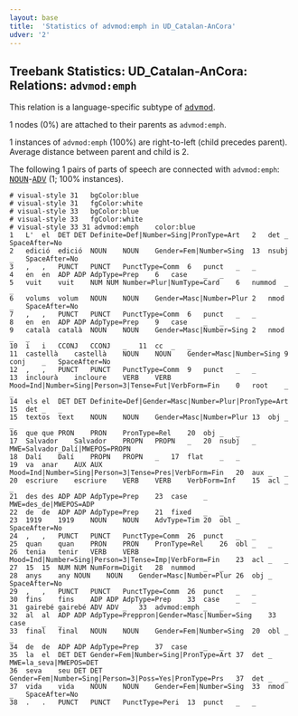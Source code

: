 ```yaml
---
layout: base
title:  'Statistics of advmod:emph in UD_Catalan-AnCora'
udver: '2'
---
```


## Treebank Statistics: UD_Catalan-AnCora: Relations: `advmod:emph`

This relation is a language-specific subtype of <tt><a href="ca_ancora-dep-advmod.html">advmod</a></tt>.

1 nodes (0%) are attached to their parents as `advmod:emph`.

1 instances of `advmod:emph` (100%) are right-to-left (child precedes parent).
Average distance between parent and child is 2.

The following 1 pairs of parts of speech are connected with `advmod:emph`: <tt><a href="ca_ancora-pos-NOUN.html">NOUN</a></tt>-<tt><a href="ca_ancora-pos-ADV.html">ADV</a></tt> (1; 100% instances).


~~~ conllu
# visual-style 31	bgColor:blue
# visual-style 31	fgColor:white
# visual-style 33	bgColor:blue
# visual-style 33	fgColor:white
# visual-style 33 31 advmod:emph	color:blue
1	L'	el	DET	DET	Definite=Def|Number=Sing|PronType=Art	2	det	_	SpaceAfter=No
2	edició	edició	NOUN	NOUN	Gender=Fem|Number=Sing	13	nsubj	_	SpaceAfter=No
3	,	,	PUNCT	PUNCT	PunctType=Comm	6	punct	_	_
4	en	en	ADP	ADP	AdpType=Prep	6	case	_	_
5	vuit	vuit	NUM	NUM	Number=Plur|NumType=Card	6	nummod	_	_
6	volums	volum	NOUN	NOUN	Gender=Masc|Number=Plur	2	nmod	_	SpaceAfter=No
7	,	,	PUNCT	PUNCT	PunctType=Comm	6	punct	_	_
8	en	en	ADP	ADP	AdpType=Prep	9	case	_	_
9	català	català	NOUN	NOUN	Gender=Masc|Number=Sing	2	nmod	_	_
10	i	i	CCONJ	CCONJ	_	11	cc	_	_
11	castellà	castellà	NOUN	NOUN	Gender=Masc|Number=Sing	9	conj	_	SpaceAfter=No
12	,	,	PUNCT	PUNCT	PunctType=Comm	9	punct	_	_
13	inclourà	incloure	VERB	VERB	Mood=Ind|Number=Sing|Person=3|Tense=Fut|VerbForm=Fin	0	root	_	_
14	els	el	DET	DET	Definite=Def|Gender=Masc|Number=Plur|PronType=Art	15	det	_	_
15	textos	text	NOUN	NOUN	Gender=Masc|Number=Plur	13	obj	_	_
16	que	que	PRON	PRON	PronType=Rel	20	obj	_	_
17	Salvador	Salvador	PROPN	PROPN	_	20	nsubj	_	MWE=Salvador_Dalí|MWEPOS=PROPN
18	Dalí	Dalí	PROPN	PROPN	_	17	flat	_	_
19	va	anar	AUX	AUX	Mood=Ind|Number=Sing|Person=3|Tense=Pres|VerbForm=Fin	20	aux	_	_
20	escriure	escriure	VERB	VERB	VerbForm=Inf	15	acl	_	_
21	des	des	ADP	ADP	AdpType=Prep	23	case	_	MWE=des_de|MWEPOS=ADP
22	de	de	ADP	ADP	AdpType=Prep	21	fixed	_	_
23	1919	1919	NOUN	NOUN	AdvType=Tim	20	obl	_	SpaceAfter=No
24	,	,	PUNCT	PUNCT	PunctType=Comm	26	punct	_	_
25	quan	quan	PRON	PRON	PronType=Rel	26	obl	_	_
26	tenia	tenir	VERB	VERB	Mood=Ind|Number=Sing|Person=3|Tense=Imp|VerbForm=Fin	23	acl	_	_
27	15	15	NUM	NUM	NumForm=Digit	28	nummod	_	_
28	anys	any	NOUN	NOUN	Gender=Masc|Number=Plur	26	obj	_	SpaceAfter=No
29	,	,	PUNCT	PUNCT	PunctType=Comm	26	punct	_	_
30	fins	fins	ADP	ADP	AdpType=Prep	33	case	_	_
31	gairebé	gairebé	ADV	ADV	_	33	advmod:emph	_	_
32	al	al	ADP	ADP	AdpType=Preppron|Gender=Masc|Number=Sing	33	case	_	_
33	final	final	NOUN	NOUN	Gender=Fem|Number=Sing	20	obl	_	_
34	de	de	ADP	ADP	AdpType=Prep	37	case	_	_
35	la	el	DET	DET	Gender=Fem|Number=Sing|PronType=Art	37	det	_	MWE=la_seva|MWEPOS=DET
36	seva	seu	DET	DET	Gender=Fem|Number=Sing|Person=3|Poss=Yes|PronType=Prs	37	det	_	_
37	vida	vida	NOUN	NOUN	Gender=Fem|Number=Sing	33	nmod	_	SpaceAfter=No
38	.	.	PUNCT	PUNCT	PunctType=Peri	13	punct	_	_

~~~


